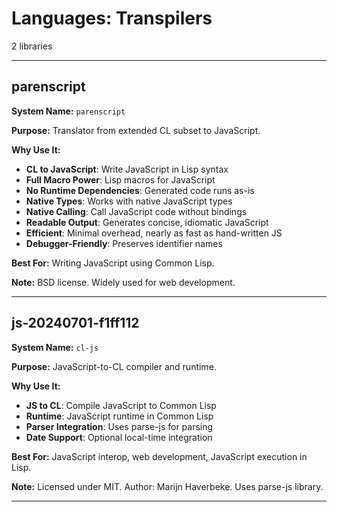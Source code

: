 # Languages: Transpilers

2 libraries

---

## parenscript

**System Name:** `parenscript`

**Purpose:** Translator from extended CL subset to JavaScript.

**Why Use It:**
- **CL to JavaScript**: Write JavaScript in Lisp syntax
- **Full Macro Power**: Lisp macros for JavaScript
- **No Runtime Dependencies**: Generated code runs as-is
- **Native Types**: Works with native JavaScript types
- **Native Calling**: Call JavaScript code without bindings
- **Readable Output**: Generates concise, idiomatic JavaScript
- **Efficient**: Minimal overhead, nearly as fast as hand-written JS
- **Debugger-Friendly**: Preserves identifier names

**Best For:** Writing JavaScript using Common Lisp.

**Note:** BSD license. Widely used for web development.

---


## js-20240701-f1ff112

**System Name:** `cl-js`

**Purpose:** JavaScript-to-CL compiler and runtime.

**Why Use It:**
- **JS to CL**: Compile JavaScript to Common Lisp
- **Runtime**: JavaScript runtime in Common Lisp
- **Parser Integration**: Uses parse-js for parsing
- **Date Support**: Optional local-time integration

**Best For:** JavaScript interop, web development, JavaScript execution in Lisp.

**Note:** Licensed under MIT. Author: Marijn Haverbeke. Uses parse-js library.

---


